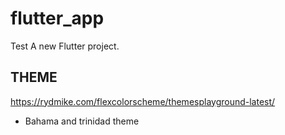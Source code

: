 # flutter_app

Test
A new Flutter project.

## THEME

<https://rydmike.com/flexcolorscheme/themesplayground-latest/>
- Bahama and trinidad theme